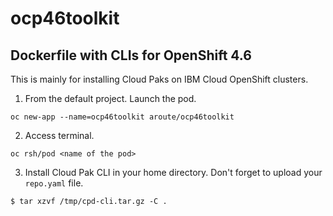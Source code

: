# ocp46toolkit
## Dockerfile with CLIs for OpenShift 4.6

This is mainly for installing Cloud Paks on IBM Cloud OpenShift clusters.

1. From the default project. Launch the pod.

```
oc new-app --name=ocp46toolkit aroute/ocp46toolkit
```

2. Access terminal.

```
oc rsh/pod <name of the pod>
```

3. Install Cloud Pak CLI in your home directory. Don't forget to upload your `repo.yaml` file.

```
$ tar xzvf /tmp/cpd-cli.tar.gz -C .
```
